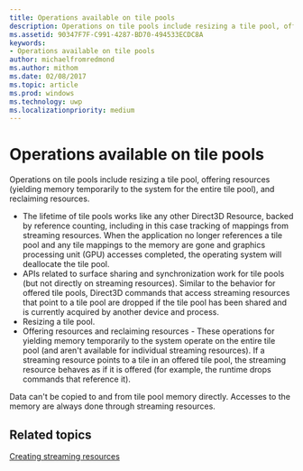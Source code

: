 ```yaml
---
title: Operations available on tile pools
description: Operations on tile pools include resizing a tile pool, offering resources (yielding memory temporarily to the system for the entire tile pool), and reclaiming resources.
ms.assetid: 90347F7F-C991-4287-BD70-494533ECDC8A
keywords:
- Operations available on tile pools
author: michaelfromredmond
ms.author: mithom
ms.date: 02/08/2017
ms.topic: article
ms.prod: windows
ms.technology: uwp
ms.localizationpriority: medium
---
```


# Operations available on tile pools


Operations on tile pools include resizing a tile pool, offering resources (yielding memory temporarily to the system for the entire tile pool), and reclaiming resources.

-   The lifetime of tile pools works like any other Direct3D Resource, backed by reference counting, including in this case tracking of mappings from streaming resources. When the application no longer references a tile pool and any tile mappings to the memory are gone and graphics processing unit (GPU) accesses completed, the operating system will deallocate the tile pool.
-   APIs related to surface sharing and synchronization work for tile pools (but not directly on streaming resources). Similar to the behavior for offered tile pools, Direct3D commands that access streaming resources that point to a tile pool are dropped if the tile pool has been shared and is currently acquired by another device and process.
-   Resizing a tile pool.
-   Offering resources and reclaiming resources - These operations for yielding memory temporarily to the system operate on the entire tile pool (and aren't available for individual streaming resources). If a streaming resource points to a tile in an offered tile pool, the streaming resource behaves as if it is offered (for example, the runtime drops commands that reference it).

Data can't be copied to and from tile pool memory directly. Accesses to the memory are always done through streaming resources.

## <span id="related-topics"></span>Related topics


[Creating streaming resources](creating-streaming-resources.md)

 

 




